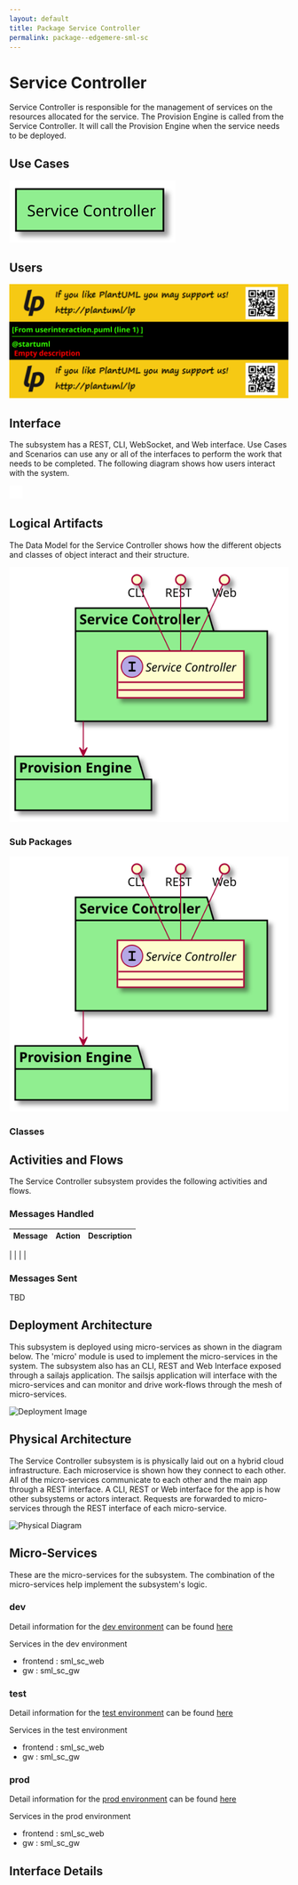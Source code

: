 ```yaml
---
layout: default
title: Package Service Controller
permalink: package--edgemere-sml-sc
---
```

# Service Controller

Service Controller is responsible for the management of services on the resources allocated for the service. The Provision Engine is called from the Service Controller. It will call the Provision Engine when the service needs to be deployed.



## Use Cases



![UseCase Diagram](./usecases.svg)

## Users


![User Interaction](./userinteraction.svg)

## Interface
The subsystem has a REST, CLI, WebSocket, and Web interface. Use Cases and Scenarios can use any or all
of the interfaces to perform the work that needs to be completed. The following  diagram shows how
users interact with the system.

![Scenario Mappings Diagram](./scenariomapping.svg)



## Logical Artifacts
The Data Model for the  Service Controller shows how the different objects and classes of object interact
and their structure.

![Sub Package Diagram](./subpackage.svg)

### Sub Packages



![Logical Diagram](./logical.svg)

### Classes



## Activities and Flows
The Service Controller subsystem provides the following activities and flows.

### Messages Handled
| Message | Action | Description |
|---|---|---|

|    |    |    |

### Messages Sent

TBD

## Deployment Architecture

This subsystem is deployed using micro-services as shown in the diagram below. The 'micro' module is
used to implement the micro-services in the system.
The subsystem also has an CLI, REST and Web Interface exposed through a sailajs application. The sailsjs
application will interface with the micro-services and can monitor and drive work-flows through the mesh of
micro-services.

![Deployment Image](./deployment.svg)

## Physical Architecture

The Service Controller subsystem is is physically laid out on a hybrid cloud infrastructure. Each microservice is shown
how they connect to each other. All of the micro-services communicate to each other and the main app through a
REST interface. A CLI, REST or Web interface for the app is how other subsystems or actors interact. Requests are
forwarded to micro-services through the REST interface of each micro-service.

![Physical Diagram](./physical.svg)

## Micro-Services
These are the micro-services for the subsystem. The combination of the micro-services help implement
the subsystem's logic.

### dev
Detail information for the [dev environment](environment--edgemere-sml-sc-dev)
can be found [here](environment--edgemere-sml-sc-dev)

Services in the dev environment

* frontend : sml_sc_web
* gw : sml_sc_gw

### test
Detail information for the [test environment](environment--edgemere-sml-sc-test)
can be found [here](environment--edgemere-sml-sc-test)

Services in the test environment

* frontend : sml_sc_web
* gw : sml_sc_gw

### prod
Detail information for the [prod environment](environment--edgemere-sml-sc-prod)
can be found [here](environment--edgemere-sml-sc-prod)

Services in the prod environment

* frontend : sml_sc_web
* gw : sml_sc_gw


## Interface Details


